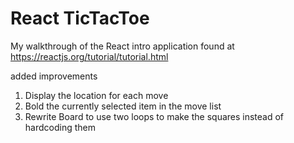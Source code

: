 # React TicTacToe

My walkthrough of the React intro application found at https://reactjs.org/tutorial/tutorial.html

added improvements

1. Display the location for each move
2. Bold the currently selected item in the move list
3. Rewrite Board to use two loops to make the squares instead of hardcoding them
